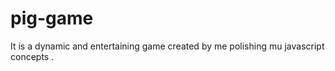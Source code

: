 ﻿# pig-game

It is a dynamic and entertaining game created by me polishing mu javascript concepts .
